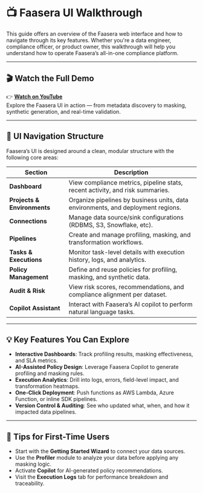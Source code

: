 # 📺 Faasera UI Walkthrough

This guide offers an overview of the Faasera web interface and how to navigate through its key features. Whether you're
a data engineer, compliance officer, or product owner, this walkthrough will help you understand how to operate
Faasera’s all-in-one compliance platform.

---

## 🎬 Watch the Full Demo

👉 **[Watch on YouTube](https://youtu.be/8mWDAm6-mHQ?si=vkVFLsx7JiGt1Id-)**  
Explore the Faasera UI in action — from metadata discovery to masking, synthetic generation, and real-time validation.

---

## 🧭 UI Navigation Structure

Faasera’s UI is designed around a clean, modular structure with the following core areas:

| Section                     | Description                                                                      |
|-----------------------------|----------------------------------------------------------------------------------|
| **Dashboard**               | View compliance metrics, pipeline stats, recent activity, and risk summaries.    |
| **Projects & Environments** | Organize pipelines by business units, data environments, and deployment regions. |
| **Connections**             | Manage data source/sink configurations (RDBMS, S3, Snowflake, etc).              |
| **Pipelines**               | Create and manage profiling, masking, and transformation workflows.              |
| **Tasks & Executions**      | Monitor task-level details with execution history, logs, and analytics.          |
| **Policy Management**       | Define and reuse policies for profiling, masking, and synthetic data.            |
| **Audit & Risk**            | View risk scores, recommendations, and compliance alignment per dataset.         |
| **Copilot Assistant**       | Interact with Faasera’s AI copilot to perform natural language tasks.            |

---

## 💡 Key Features You Can Explore

- **Interactive Dashboards**: Track profiling results, masking effectiveness, and SLA metrics.
- **AI-Assisted Policy Design**: Leverage Faasera Copilot to generate profiling and masking rules.
- **Execution Analytics**: Drill into logs, errors, field-level impact, and transformation heatmaps.
- **One-Click Deployment**: Push functions as AWS Lambda, Azure Function, or inline SDK pipelines.
- **Version Control & Auditing**: See who updated what, when, and how it impacted data pipelines.

---

## 📌 Tips for First-Time Users

- Start with the **Getting Started Wizard** to connect your data sources.
- Use the **Profiler** module to analyze your data before applying any masking logic.
- Activate **Copilot** for AI-generated policy recommendations.
- Visit the **Execution Logs** tab for performance breakdown and traceability.
